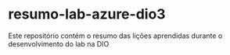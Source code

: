 # resumo-lab-azure-dio3
Este repositório contém o resumo das lições aprendidas durante o desenvolvimento do lab na DIO
